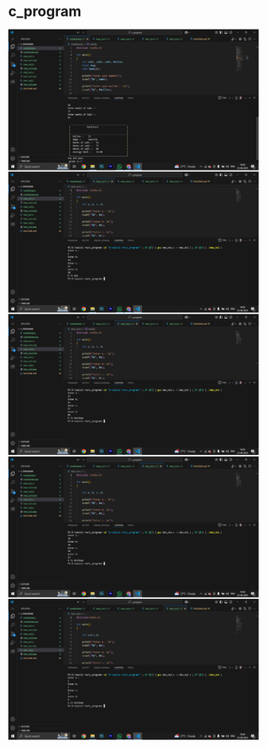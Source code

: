 # c_program

![alt text](<Screenshot (38).png>)
![alt text](<Screenshot (39).png>)
![alt text](<Screenshot (40).png>)
![alt text](<Screenshot (41).png>)
![alt text](<Screenshot (42).png>)